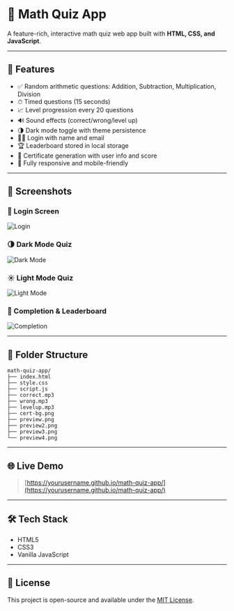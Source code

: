 # 🧠 Math Quiz App

A feature-rich, interactive math quiz web app built with **HTML, CSS, and JavaScript**.

---

## 🚀 Features

- ✅ Random arithmetic questions: Addition, Subtraction, Multiplication, Division
- ⏱ Timed questions (15 seconds)
- 📈 Level progression every 20 questions
- 🔊 Sound effects (correct/wrong/level up)
- 🌗 Dark mode toggle with theme persistence
- 🧑‍💼 Login with name and email
- 🏆 Leaderboard stored in local storage
- 📜 Certificate generation with user info and score
- 🎯 Fully responsive and mobile-friendly

---

## 📸 Screenshots

### 🔐 Login Screen
![Login](preview.png)

### 🌗 Dark Mode Quiz
![Dark Mode](preview2.png)

### ☀️ Light Mode Quiz
![Light Mode](preview3.png)

### 🏁 Completion & Leaderboard
![Completion](preview4.png)

---

## 📂 Folder Structure

```
math-quiz-app/
├── index.html
├── style.css
├── script.js
├── correct.mp3
├── wrong.mp3
├── levelup.mp3
├── cert-bg.png
├── preview.png
├── preview2.png
├── preview3.png
└── preview4.png
```

---

## 🌐 Live Demo

> [https://yourusername.github.io/math-quiz-app/](https://yourusername.github.io/math-quiz-app/)

---

## 🛠 Tech Stack

- HTML5
- CSS3
- Vanilla JavaScript

---

## 📜 License

This project is open-source and available under the [MIT License](LICENSE).
